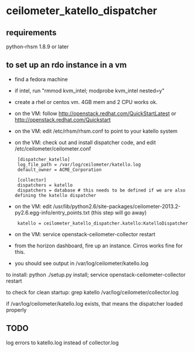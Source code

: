 ceilometer_katello_dispatcher
=============================

requirements
------------
python-rhsm 1.8.9 or later


to set up an rdo instance in a vm
---------------------------------

 * find a fedora machine
 * if intel, run "rmmod kvm_intel; modprobe kvm_intel nested=y"
 * create a rhel or centos vm. 4GB mem and 2 CPU works ok.
 * on the VM: follow http://openstack.redhat.com/QuickStartLatest or http://openstack.redhat.com/Quickstart
 * on the VM: edit /etc/rhsm/rhsm.conf to point to your katello system
 * on the VM: check out and install dispatcher code, and edit /etc/ceilometer/ceilometer.conf

        [dispatcher_katello]
        log_file_path = /var/log/ceilometer/katello.log
        default_owner = ACME_Corporation

        [collector]
        dispatchers = katello 
        dispatchers = database # this needs to be defined if we are also defining the katello dispatcher

 * on the VM: edit /usr/lib/python2.6/site-packages/ceilometer-2013.2-py2.6.egg-info/entry_points.txt (this step will go away)

        katello = ceilometer_katello_dispatcher.katello:KatelloDispatcher

 * on the VM: service openstack-ceilometer-collector restart
 * from the horizon dashboard, fire up an instance. Cirros works fine for this.
 * you should see output in /var/log/ceilometer/katello.log
 

to install: python ./setup.py install; service openstack-ceilometer-collector restart

to check for clean startup: grep katello /var/log/ceilometer/collector.log

if /var/log/ceilometer/katello.log exists, that means the dispatcher loaded properly

TODO
----

log errors to katello.log instead of collector.log
